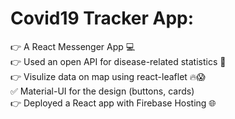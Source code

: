 # Covid19 Tracker App:

👉 A React Messenger App 💻 <br>
👉 Used an open API for disease-related statistics 🚀 <br>
👉 Visulize data on map using react-leaflet 🔥😱 <br>
✅ Material-UI for the design (buttons, cards) <br>
👉 Deployed a React app with Firebase Hosting 🌐 <br>
